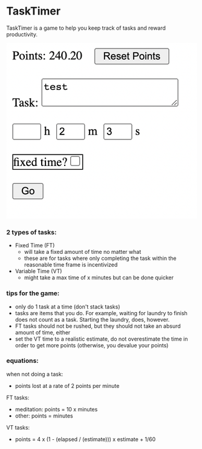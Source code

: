 # TaskTimer
TaskTimer is a game to help you keep track of tasks and reward productivity.

![example](/example.png)

### 2 types of tasks:
- Fixed Time (FT)
	- will take a fixed amount of time no matter what
	- these are for tasks where only completing the task within the reasonable time frame is incentivized
- Variable Time (VT)
	- might take a max time of x minutes but can be done quicker

### tips for the game:
- only do 1 task at a time (don't stack tasks)
- tasks are items that you do. For example, waiting for laundry to finish does not count as a task. Starting the laundry, does, however.
- FT tasks should not be rushed, but they should not take an absurd amount of time, either
- set the VT time to a realistic estimate, do not overestimate the time in order to get more points (otherwise, you devalue your points)

### equations:
when not doing a task:
- points lost at a rate of 2 points per minute

FT tasks:
- meditation: points = 10 x minutes
- other: points = minutes

VT tasks: 
- points = 4 x (1 - (elapsed / (estimate))) x estimate + 1/60